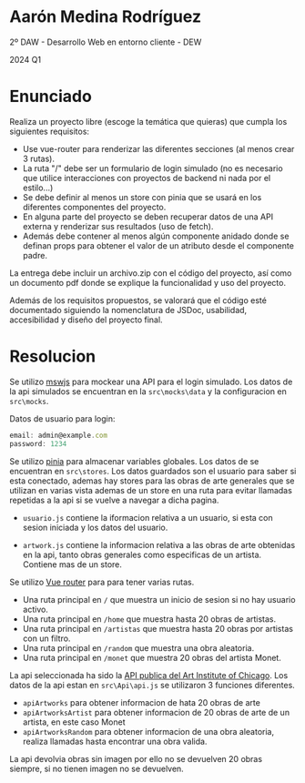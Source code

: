 # Aarón Medina Rodríguez

2º DAW - Desarrollo Web en entorno cliente - DEW

2024 Q1

# Enunciado

Realiza un proyecto libre (escoge la temática que quieras) que cumpla los siguientes requisitos:

- Use vue-router para renderizar las diferentes secciones (al menos crear 3 rutas).
- La ruta "/" debe ser un formulario de login simulado (no es necesario que utilice interacciones con proyectos de backend ni nada por el estilo...)
- Se debe definir al menos un store con pinia que se usará en los diferentes componentes del proyecto.
- En alguna parte del proyecto se deben recuperar datos de una API externa y renderizar sus resultados (uso de fetch).
- Además debe contener al menos algún componente anidado donde se definan props para obtener el valor de un atributo desde el componente padre.

La entrega debe incluir un archivo.zip con el código del proyecto, así como un documento pdf donde se explique la funcionalidad y uso del proyecto.

Además de los requisitos propuestos, se valorará que el código esté documentado siguiendo la nomenclatura de JSDoc, usabilidad, accesibilidad y diseño del proyecto final.

# Resolucion

Se utilizo [mswjs](https://mswjs.io/) para mockear una API para el login simulado. Los datos de la api simulados se encuentran en la `src\mocks\data` y la configuracion en `src\mocks`. 

Datos de usuario para login: 
```js
email: admin@example.com
password: 1234
```

Se utilizo [pinia](https://pinia.vuejs.org/) para almacenar variables globales. Los datos de se encuentran en `src\stores`. Los datos guardados son el usuario para saber si esta conectado, ademas hay stores para las obras de arte generales que se utilizan en varias vista ademas de un store en una ruta para evitar llamadas repetidas a la api si se vuelve a navegar a dicha pagina.

- `usuario.js` contiene la iformacion relativa a un usuario, si esta con sesion iniciada y los datos del usuario.

- `artwork.js` contiene la informacion relativa a las obras de arte obtenidas en la api, tanto obras generales como especificas de un artista. Contiene mas de un store.

Se utilizo [Vue router](https://router.vuejs.org/) para para tener varias rutas.

- Una ruta principal en `/` que muestra un inicio de sesion si no hay usuario activo.
- Una ruta principal en `/home` que muestra hasta 20 obras de artistas.
- Una ruta principal en `/artistas` que muestra hasta 20 obras por artistas con un filtro.
- Una ruta principal en `/random` que muestra una obra aleatoria.
- Una ruta principal en `/monet` que muestra 20 obras del artista Monet.

La api seleccionada ha sido la [API publica del Art Institute of Chicago](https://api.artic.edu/docs/). Los datos de la api estan en `src\Api\api.js` se utilizaron 3 funciones diferentes.
- `apiArtworks` para obtener informacion de hata 20 obras de arte
- `apiArtworksArtist` para obtener informacion de 20 obras de arte de un artista, en este caso Monet
- `apiArtworksRandom` para obtener informacion de una obra aleatoria, realiza llamadas hasta encontrar una obra valida.

La api devolvia obras sin imagen por ello no se devuelven 20 obras siempre, si no tienen imagen no se devuelven.